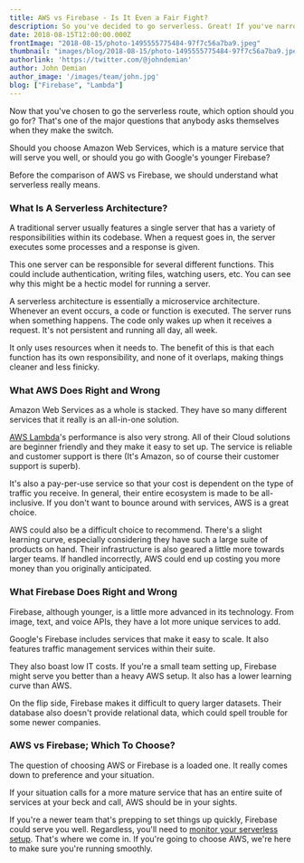 ```yaml
---
title: AWS vs Firebase - Is It Even a Fair Fight?
description: So you've decided to go serverless. Great! If you've narrowed it down to AWS vs Firebase, you may be in for a surprise. Here's what you need to know about AWS and Firebase.
date: 2018-08-15T12:00:00.000Z
frontImage: "2018-08-15/photo-1495555775484-97f7c56a7ba9.jpeg"
thumbnail: "images/blog/2018-08-15/photo-1495555775484-97f7c56a7ba9.jpeg"
authorlink: 'https://twitter.com/@johndemian'
author: John Demian
author_image: '/images/team/john.jpg'
blog: ["Firebase", "Lambda"]
---
```


Now that you've chosen to go the serverless route, which option should you go for? That's one of the major questions that anybody asks themselves when they make the switch.

Should you choose Amazon Web Services, which is a mature service that will serve you well, or should you go with Google's younger Firebase?

Before the comparison of AWS vs Firebase, we should understand what serverless really means.

<h3>What Is A Serverless Architecture?</h3>
A traditional server usually features a single server that has a variety of responsibilities within its codebase. When a request goes in, the server executes some processes and a response is given.

This one server can be responsible for several different functions. This could include authentication, writing files, watching users, etc. You can see why this might be a hectic model for running a server.

A serverless architecture is essentially a microservice architecture. Whenever an event occurs, a code or function is executed. The server runs when something happens. The code only wakes up when it receives a request. It's not persistent and running all day, all week.

It only uses resources when it needs to. The benefit of this is that each function has its own responsibility, and none of it overlaps, making things cleaner and less finicky.

<h3>What AWS Does Right and Wrong</h3>
Amazon Web Services as a whole is stacked. They have so many different services that it really is an all-in-one solution.

<a href="https://dashbird.io/blog/aws-lambda-faq/">AWS Lambda</a>'s performance is also very strong. All of their Cloud solutions are beginner friendly and they make it easy to set up. The service is reliable and customer support is there (It's Amazon, so of course their customer support is superb).

It's also a pay-per-use service so that your cost is dependent on the type of traffic you receive. In general, their entire ecosystem is made to be all-inclusive. If you don't want to bounce around with services, AWS is a great choice.

AWS could also be a difficult choice to recommend. There's a slight learning curve, especially considering they have such a large suite of products on hand. Their infrastructure is also geared a little more towards larger teams. If handled incorrectly, AWS could end up costing you more money than you originally anticipated.

<h3>What Firebase Does Right and Wrong</h3>
Firebase, although younger, is a little more advanced in its technology. From image, text, and voice APIs, they have a lot more unique services to add.

Google's Firebase includes services that make it easy to scale. It also features traffic management services within their suite.

They also boast low IT costs. If you're a small team setting up, Firebase might serve you better than a heavy AWS setup. It also has a lower learning curve than AWS.

On the flip side, Firebase makes it difficult to query larger datasets. Their database also doesn't provide relational data, which could spell trouble for some newer companies.

<h3>AWS vs Firebase; Which To Choose?</h3>
The question of choosing AWS or Firebase is a loaded one. It really comes down to preference and your situation.

If your situation calls for a more mature service that has an entire suite of services at your beck and call, AWS should be in your sights.

If you're a newer team that's prepping to set things up quickly, Firebase could serve you well. Regardless, you'll need to <a href="http://dashbird.io">monitor your serverless setup</a>. That's where we come in. If you're going to choose AWS, we're here to make sure you're running smoothly.